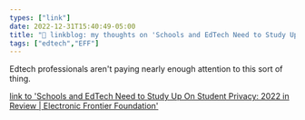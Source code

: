 ```yaml
---
types: ["link"]
date: 2022-12-31T15:40:49-05:00
title: "🔗 linkblog: my thoughts on 'Schools and EdTech Need to Study Up On Student Privacy: 2022 in Review | Electronic Frontier Foundation'"
tags: ["edtech","EFF"]
---
```

Edtech professionals aren't paying nearly enough attention to this sort of thing.  
 

[link to 'Schools and EdTech Need to Study Up On Student Privacy: 2022 in Review | Electronic Frontier Foundation'](https://www.eff.org/deeplinks/2022/12/schools-and-edtech-need-study-student-privacy-year-review-2022)

